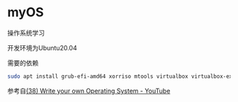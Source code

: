 # myOS

操作系统学习

开发环境为Ubuntu20.04

需要的依赖

```bash
sudo apt install grub-efi-amd64 xorriso mtools virtualbox virtualbox-ext-pack
```



参考自[(38) Write your own Operating System - YouTube](https://www.youtube.com/channel/UCQdZltW7bh1ta-_nCH7LWYw)
